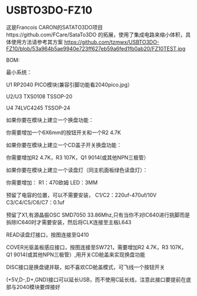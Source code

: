 # USBTO3DO-FZ10
这是Francois CARON的SATATO3DO项目https://github.com/FCare/SataTo3DO 的拓展，使用了集成电路来缩小体积，具体使用方法请参考其方案
https://github.com/tzmwx/USBTO3DO-FZ10/blob/53a964b5ae9940e723ff627eb59a6fed1fb0ab20/FZ10TEST.jpg


BOM:

最小系统：

U1 RP2040 PICO模块(兼容引脚功能看2040pico.jpg）

U2/U3 TXS0108 TSSOP-20

U4 74LVC4245 TSSOP-24




如果你要在模块上建立一个换盘功能：

你需要增加一个6X6mm的按钮开关和一个R2 4.7K


如果你要在模块上建立一个CD盖子开关换盘功能：

你需要增加R2 4.7K，R3 107K，Q1 9014(或其他NPN三极管）


如果你要在模块上建立一个读盘灯（同主机面板绿色读盘灯）：

你需要增加： R1：470欧姆 LED：3MM



预留了电容的位置，可以不需要安装， C1/C2：220uf-470uf/10V C3/C4/C5/C6/C7：0.1uf

预留了X1,有源晶振OSC SMD7050 33.86Mhz,只有当你不对IC640进行挑脚而是拆除IC640时才需要安装，然后将CLK连接至主板L643

READ读盘灯接口，按图连接至Q410

COVER光驱盖板感应接口，按图连接至SW721，需要增加R2 4.7K，R3 107K，Q1 9014(或其他NPN三极管）,用开关CD舱盖来实现换盘功能

DISC接口是换盘键并联，如不喜欢CD舱盖模式，可飞线一个按钮开关

(+5V,D-,D+,GND)接口可以延长USB，而不使用C延长线，注意此接口要提前在底部与2040模块要焊接好
